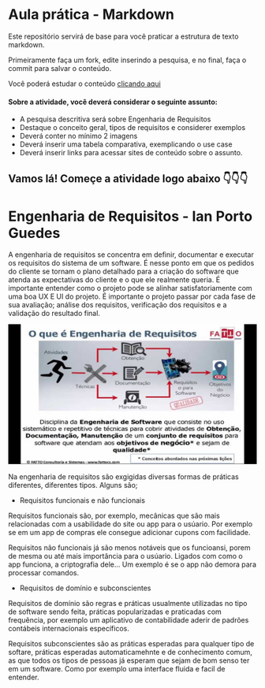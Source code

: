 # Aula prática - Markdown

Este repositório servirá de base para você praticar a estrutura de texto markdown. 

Primeiramente faça um fork, edite inserindo a pesquisa, e no final, faça o commit para salvar o conteúdo.

Você poderá estudar o conteúdo [clicando aqui](https://docs.pipz.com/central-de-ajuda/learning-center/guia-basico-de-markdown#open)

#### Sobre a atividade, você deverá considerar o seguinte assunto:

- A pesquisa descritiva será sobre Engenharia de Requisitos
- Destaque o conceito geral, tipos de requisitos e considerer exemplos
- Deverá conter no mínimo 2 imagens
- Deverá inserir uma tabela comparativa, exemplicando o use case
- Deverá inserir links para acessar sites de conteúdo sobre o assunto.


## Vamos lá! Começe a atividade logo abaixo 👇👇👇


# Engenharia de Requisitos - Ian Porto Guedes

 A engenharia de requisitos se concentra em definir, documentar e executar os requisitos do sistema de um software. É nesse ponto em que os pedidos do cliente se tornam o plano detalhado para a criação do software que atenda as expectativas do cliente e o que ele realmente queria. É importante entender como o projeto pode se alinhar satisfatoriamente com uma boa UX E UI do projeto.
 É importante o projeto passar por cada fase de sua avaliação; análise dos requisitos, verificação dos requisitos e a validação do resultado final.

![engenho](https://github.com/Netuno456/aulaMarkdown/blob/main/engenho.jpg?raw=true)

Na engenharia de requisitos são exgigidas diversas formas  de práticas diferentes, diferentes tipos. Alguns são;

* Requisitos funcionais e não funcionais

Requisitos funcionais são, por exemplo, mecânicas que são mais relacionadas com a usabilidade do site ou app para o usúario. Por exemplo se em um app de compras ele consegue adicionar cupons com facilidade.

Requisitos não funcionais já são menos notáveis que os funcioansi, porem de mesma ou até mais importância para o usúario. Ligados com como o app funciona, a criptografia dele... Um exemplo é se o app não demora para processar comandos.

* Requisitos de domínio e subconscientes

 Requisitos de domínio são regras e práticas usualmente utilizadas no tipo de software sendo feita, práticas popularizadas e praticadas com frequência, por exemplo um aplicativo de contabilidade aderir de padrões contábeis internacionais específicos.

Requisitos subconscientes são as práticas esperadas para qualquer tipo de softare, práticas esperadas automaticamehnte e de conhecimento comum, as que todos os tipos de pessoas já esperam que sejam de bom senso ter em um software. Como por exemplo uma interface fluida e facil de entender.
 
